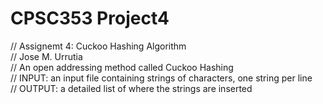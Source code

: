 # CPSC353 Project4

//  Assignemt 4: Cuckoo Hashing Algorithm  
//  Jose M. Urrutia  
//  An open addressing method called Cuckoo Hashing  
//  INPUT: an input file containing strings of characters, one string per line  
//  OUTPUT: a detailed list of where the strings are inserted  
